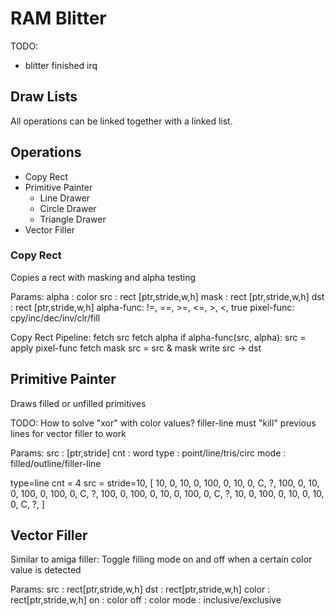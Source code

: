 # RAM Blitter

TODO:
- blitter finished irq

## Draw Lists

All operations can be linked together with a linked
list.

## Operations

- Copy Rect
- Primitive Painter
	- Line Drawer
	- Circle Drawer
	- Triangle Drawer
- Vector Filler

### Copy Rect

Copies a rect with masking and alpha testing

Params:
	alpha : color
	src   : rect [ptr,stride,w,h]
	mask  : rect [ptr,stride,w,h]
	dst   : rect [ptr,stride,w,h]
	alpha-func: !=, ==, >=, <=, >, <, true
	pixel-func: cpy/inc/dec/inv/clr/fill

Copy Rect Pipeline:
	fetch src
	fetch alpha
	if alpha-func(src, alpha):
		src = apply pixel-func
		fetch mask
		src = src & mask
		write src → dst

## Primitive Painter

Draws filled or unfilled primitives

TODO: How to solve "xor" with color values?
filler-line must "kill" previous lines for vector filler to work

Params:
	src  : [ptr,stride]
	cnt  : word
	type : point/line/tris/circ
	mode : filled/outline/filler-line

type=line
cnt = 4
src = stride=10, [
	 10, 0,  10, 0, 100, 0,  10, 0, C, ?,
	100, 0,  10, 0, 100, 0, 100, 0, C, ?,
	100, 0, 100, 0,  10, 0, 100, 0, C, ?,
	 10, 0, 100, 0,  10, 0,  10, 0, C, ?,
]

## Vector Filler

Similar to amiga filler: Toggle filling mode
on and off when a certain color value is detected

Params:
	src   : rect[ptr,stride,w,h]
	dst   : rect[ptr,stride,w,h]
	color : rect[ptr,stride,w,h]
	on    : color
	off   : color
	mode  : inclusive/exclusive

